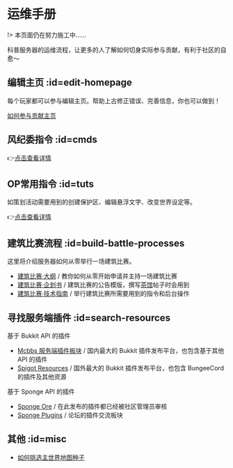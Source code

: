 # 运维手册

!> 本页面仍在努力施工中……

科普服务器的运维流程，让更多的人了解如何切身实际参与贡献，有利于社区的自愈～

## 编辑主页 :id=edit-homepage

每个玩家都可以参与编辑主页。帮助上古修正错误、完善信息，你也可以做到！

[如何参与贡献主页](/staff/how-to-edit-homepage.md)

## 风纪委指令 :id=cmds

👉[点击查看详情](/staff/cmds-simple.md)

## OP常用指令 :id=tuts

如策划活动需要用到的创建保护区、编辑悬浮文字、改变世界设定等。

👉[点击查看详情](/staff/cmds-advanced.md)

## 建筑比赛流程 :id=build-battle-processes

这里将介绍服务器如何从零举行一场建筑比赛。

- [建筑比赛·大纲](https://bbs.mewcraft.cc/d/435) / 教你如何从零开始申请并主持一场建筑比赛
- [建筑比赛·企划书](https://bbs.mewcraft.cc/d/436) / 建筑比赛的公告模版，撰写[茶馆](https://bbs.mewcraft.cc/)帖子时会用到
- [建筑比赛·技术指南](staff/build-battle/tech-spec.md) / 举行建筑比赛所需要用到的指令和后台操作

<!-- ## 小游戏策划 :id=game-design

这里将从零开始介绍一般的<em>服务器活动</em>是如何策划、部署的。

你也可以把这部分内容当成是教你使用基于 Bukkit 的 MC 服务端。

- [MC Java 版的服务端种类的概述](/staff/game-design/server-homepage.md)
- [使用 PufferPanel 管理 MC 服务端](/staff/game-design/pufferpanel.md)
- [查找、安装、配置、使用你的第一个插件](/staff/game-design/your-first-plugin.md)
- [一切就绪 - 开始策划属于你的活动！](/staff/game-design/prep.md) -->

## 寻找服务端插件 :id=search-resources

基于 Bukkit API 的插件

- [Mcbbs 服务端插件板块](http://www.mcbbs.net/forum-servermod-1.html) / 国内最大的 Bukkit 插件发布平台，也包含基于其他 API 的插件
- [Spigot Resources](https://www.spigotmc.org/resources/) / 国外最大的 Bukkit 插件发布平台，也包含 BungeeCord 的插件及其他资源

基于 Sponge API 的插件

- [Sponge Ore](https://ore.spongepowered.org/) / 在此发布的插件都已经被社区管理员审核
- [Sponge Plugins](https://forums.spongepowered.org/c/plugins) / 论坛的插件交流板块

## 其他 :id=misc

- [如何挑选主世界地图种子](/staff/how-to-pick-overworld.md)
